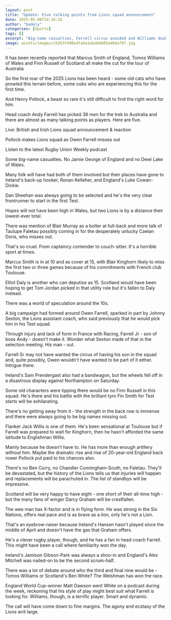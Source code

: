 ```yaml
---
layout: post
title: "Update: Five talking points from Lions squad announcement"
date: 2025-05-08T14:34:32
author: "badely"
categories: [Sports]
tags: []
excerpt: "Big-name casualties, Farrell circus avoided and Williams doubles Wales contingent - the talking points from the British and Irish Lions squad announce"
image: assets/images/cb353f498e4fa6a1ebab6685ed0da79f.jpg
---
```


It has been recently reported that Marcus Smith of England, Tomos Williams of Wales and Finn Russell of Scotland all make the cut for the tour of Australia

So the first roar of the 2025 Lions has been heard - some old cats who have prowled this terrain before, some cubs who are experiencing this for the first time. 

And Henry Pollock, a beast so rare it's still difficult to find the right word for him.

Head coach Andy Farrell has picked 38 men for the trek to Australia and there are almost as many talking points as players. Here are five.

Live: British and Irish Lions squad announcement & reaction

Pollock makes Lions squad as Owen Farrell misses out

Listen to the latest Rugby Union Weekly podcast

Some big-name casualties. No Jamie George of England and no Dewi Lake of Wales. 

Many folk will have had both of them involved but their places have gone to Ireland's back-up hooker, Ronan Kelleher, and England's Luke Cowan-Dickie. 

Dan Sheehan was always going to be selected and he's the very clear frontrunner to start in the first Test.

Hopes will not have been high in Wales, but two Lions is by a distance their lowest-ever total. 

There was mention of Blair Murray as a bolter at full-back and more talk of Taulupe Faletau possibly coming in for the desperately unlucky Caelan Doris, who misses out. 

That's so cruel. From captaincy contender to couch-sitter. It's a horrible sport at times.

Marcus Smith is in at 10 and as cover at 15, with Blair Kinghorn likely to miss the first two or three games because of his commitments with French club Toulouse. 

Elliot Daly is another who can deputise as 15. Scotland would have been hoping to get Tom Jordan picked in that utility role but it's fallen to Daly instead.

There was a world of speculation around the 10s. 

A big campaign had formed around Owen Farrell, sparked in part by Johnny Sexton, the Lions assistant coach, who said previously that he would pick him in his Test squad. 

Through injury and lack of form in France with Racing, Farrell Jr - son of boss Andy - doesn't make it. Wonder what Sexton made of that in the selection meeting. His man - out. 

Farrell Sr may not have wanted the circus of having his son in the squad and, quite possibly, Owen wouldn't have wanted to be part of it either. Intrigue there.

Ireland's Sam Prendergast also had a bandwagon, but the wheels fell off in a disastrous display against Northampton on Saturday. 

Some old characters were tipping there would be no Finn Russell in this squad. He's there and his battle with the brilliant tyro Fin Smith for Test starts will be exhilarating.

There's no getting away from it - the strength in the back row is immense and there were always going to be big names missing out. 

Flanker Jack Willis is one of them. He's been sensational at Toulouse but if Farrell was prepared to wait for Kinghorn, then he hasn't afforded the same latitude to Englishman Willis. 

Mainly because he doesn't have to. He has more than enough artillery without him. Maybe the dramatic rise and rise of 20-year-old England back rower Pollock put paid to his chances also. 

There's no Ben Curry, no Chandler Cunningham-South, no Faletau. They'll be devastated, but the history of the Lions tells us that injuries will happen and replacements will be parachuted in. The list of standbys will be impressive.

Scotland will be very happy to have eight - one short of their all-time high - but the many fans of winger Darcy Graham will be crestfallen. 

The wee man has X-factor and is in flying form. He was strong in the Six Nations, offers real pace and is as brave as a lion, only he's not a Lion.

That's an eyebrow-raiser because Ireland's Hansen hasn't played since the middle of April and doesn't have the gas that Graham offers. 

He's a clever rugby player, though, and he has a fan in head coach Farrell. This might have been a call where familiarity won the day.

Ireland's Jamison Gibson-Park was always a shoo-in and England's Alex Mitchell was nailed-on to be the second scrum-half. 

There was a lot of debate around who the third and final nine would be - Tomos Williams or Scotland's Ben White? The Welshman has won the race.

England World Cup-winner Matt Dawson went White on a podcast during the week, reckoning that his style of play might best suit what Farrell is looking for. Williams, though, is a terrific player. Smart and dynamic.

The call will have come down to fine margins. The agony and ecstasy of the Lions writ large.

